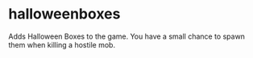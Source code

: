# halloweenboxes
Adds Halloween Boxes to the game. You have a small chance to spawn them when killing a hostile mob.
